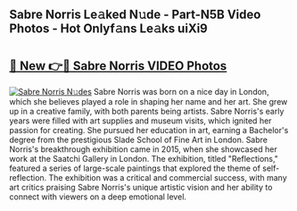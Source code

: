 ## Sabre Norris Le𝚊ked N𝚞de - Part-N5B Video Photos - Hot Onlyf𝚊ns Le𝚊ks uiXi9

# <h2><a href="http://ac48405.deff.icu/?id=Sabre+Norris">🔗 New 👉🔴 Sabre Norris VIDEO Photos</a></h2>

[![Sabre Norris N𝚞des](https://i.imgur.com/rIISA9y.gif)](http://ac48405.deff.icu/?id=Sabre+Norris)
Sabre Norris was born on a nice day in London, which she believes played a role in shaping her name and her art. She grew up in a creative family, with both parents being artists. Sabre Norris's early years were filled with art supplies and museum visits, which ignited her passion for creating. She pursued her education in art, earning a Bachelor's degree from the prestigious Slade School of Fine Art in London. Sabre Norris's breakthrough exhibition came in 2015, when she showcased her work at the Saatchi Gallery in London. The exhibition, titled "Reflections," featured a series of large-scale paintings that explored the theme of self-reflection. The exhibition was a critical and commercial success, with many art critics praising Sabre Norris's unique artistic vision and her ability to connect with viewers on a deep emotional level.
